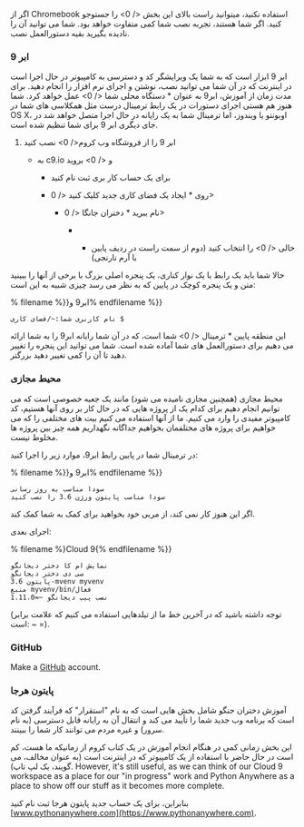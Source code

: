 اگر از Chromebook استفاده نکنید، میتوانید  راست بالای این بخش </ 0> را جستوجو کنید. اگر شما هستند، تجربه نصب شما کمی متفاوت خواهد بود. شما می توانید آن را نادیده بگیرید بقیه دستورالعمل نصب.</p> 

### ابر 9

ابر 9 ابزار است که به شما یک ویرایشگر کد و دسترسی به کامپیوتر در حال اجرا است در اینترنت که در آن شما می توانید نصب، نوشتن و اجرای نرم افزار را انجام دهید. برای مدت زمان از آموزش، ابر9 به عنوان * دستگاه محلی شما </ 0> عمل خواهد کرد. شما هنوز هم هستی اجرای دستورات در یک رابط ترمینال درست مثل همکلاسی های شما در OS X، اوبونتو یا ویندوز، اما ترمینال شما به یک رایانه در حال اجرا متصل خواهد شد در جای دیگری ابر 9 برای شما تنظیم شده است.</p> 

1. ابر 9 را از  فروشگاه وب کروم</ 0> نصب کنید</li> 
    
    - به  c9.io و </ 0> بروید</li> 
        
        - برای یک حساب کار بری ثبت نام کنید
        - روی * ایجاد یک فضای کاری جدید کلیک کنید </ 0></li> 
            
            - نام ببرید * دختران جانگا </ 0></li> 
                
                - * خالی </ 0> را انتخاب کنید (دوم از سمت راست در ردیف پایین با آرم نارنجی)</li> </ol> 
                    
                    حالا شما باید یک رابط با یک نوار کناری، یک پنجره اصلی بزرگ با برخی از آنها را ببینید متن و یک پنجره کوچک در پایین که به نظر می رسد چیزی شبیه به این است:
                    
                    % filename %}}ابر9 و% endfilename %}}
                    
                        نام کاربری شما:~/فضای کاری $
                        
                    
                    این منطقه پایین * ترمینال </ 0> شما است، که در آن شما رایانه ابر9 را به شما ارائه می دهیم برای دستورالعمل های شما آماده شده است. شما می توانید این پنجره را تغییر دهید تا آن را کمی تغییر دهید بزرگتر.</p> 
                    
                    ### محیط مجازی
                    
                    محیط مجازی (همچنین مجازی نامیده می شود) مانند یک جعبه خصوصی است که می توانیم انجام دهیم برای کدام یک از پروژه هایی که در حال کار بر روی آنها هستیم، کد کامپیوتر مفیدی را وارد می کنیم. ما از آنها استفاده می کنیم بیت های مختلفی را که می خواهیم برای پروژه های مختلفمان بخواهیم جداگانه نگهداریم همه چیز بین پروژه ها مخلوط نیست.
                    
                    در ترمینال شما در پایین رابط ابر9، موارد زیر را اجرا کنید:
                    
                    % filename %}}ابر9 و% endfilename %}}
                    
                        سودا مناسب به روز رسانی 
                        سودا مناسب پایتون ورژن 3.6 را نصب کنید
                        
                    
                    اگر این هنوز کار نمی کند، از مربی خود بخواهید برای کمک به شما کمک کند.
                    
                    اجرای بعدی:
                    
                    % filename %}Cloud 9{% endfilename %}}
                    
                        نمایش ام کا دختر دیجانگو
                        سی دی دختر دیجانگو 
                        پایتون 3.6-mvenv myvenv
                        منبع myvenv/bin/فعال 
                        نصب پیپ دیجانگو ~=1.11.0
                        
                    
                    (توجه داشته باشید که در آخرین خط ما از تیلدهایی استفاده می کنیم که علامت برابر است: ~ =).
                    
                    ### GitHub
                    
                    Make a [GitHub](https://github.com) account.
                    
                    ### پایتون هرجا
                    
                    آموزش دختران جنگو شامل بخش هایی است که به نام "استقرار" که فرآیند گرفتن کد است که برنامه وب جدید شما را تأیید می کند و انتقال آن به رایانه قابل دسترسی (به نام سرور) و غیره مردم می توانند کار شما را ببینند.
                    
                    این بخش زمانی کمی در هنگام انجام آموزش در یک کتاب کروم از زمانیکه ما هست، کم است در حال حاضر با استفاده از یک کامپیوتر که در اینترنت است (به عنوان مخالف، می گویند، یک لپ تاپ). However, it's still useful, as we can think of our Cloud 9 workspace as a place for our "in progress" work and Python Anywhere as a place to show off our stuff as it becomes more complete.
                    
                    بنابراین، برای یک حساب جدید پایتون هرجا ثبت نام کنید [www.pythonanywhere.com](https://www.pythonanywhere.com).